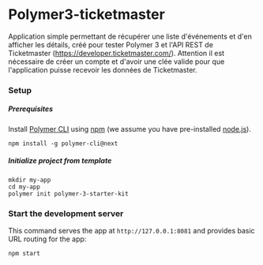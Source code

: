 # Polymer3-ticketmaster

Application simple permettant de récupérer une liste d'événements et d'en afficher les détails, créé pour tester Polymer 3 et l'API REST de Ticketmaster (https://developer.ticketmaster.com/). Attention il est nécessaire de créer un compte et d'avoir une clée valide pour que l'application puisse recevoir les données de Ticketmaster.

### Setup

##### Prerequisites

Install [Polymer CLI](https://github.com/Polymer/polymer-cli) using
[npm](https://www.npmjs.com) (we assume you have pre-installed [node.js](https://nodejs.org)).

    npm install -g polymer-cli@next

##### Initialize project from template

    mkdir my-app
    cd my-app
    polymer init polymer-3-starter-kit

### Start the development server

This command serves the app at `http://127.0.0.1:8081` and provides basic URL
routing for the app:

    npm start
